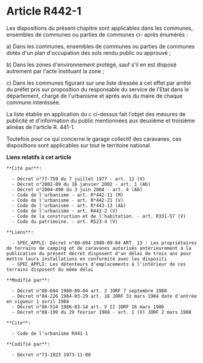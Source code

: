 # Article R442-1

Les dispositions du présent chapitre sont applicables dans les communes, ensembles de communes ou parties de communes ci-
après énumérés :

a) Dans les communes, ensembles de communes ou parties de communes dotés d'un plan d'occupation des sols rendu public ou
approuvé ;

b) Dans les zones d'environnement protégé, sauf s'il en est disposé autrement par l'acte instituant la zone ;

c) Dans les communes figurant sur une liste dressée à cet effet par arrêté du préfet pris sur proposition du responsable du
service de l'Etat dans le département, chargé de l'urbanisme et aprés avis du maire de chaque commune interéssée.

La liste établie en application du c ci-dessus fait l'objet des mesures de publicité et d'information du public mentionnées
aux deuxième et troisième alinéas de l'article R. 441-1.

Toutefois pour ce qui concerne le garage collectif des caravanes, ces dispositions sont applicables sur tout le territoire
national.

**Liens relatifs à cet article**

	**Cité par**:

	  - Décret n°77-759 du 7 juillet 1977 - art. 12 (V)
	  - Décret n°2002-89 du 16 janvier 2002 - art. 1 (Ab)
	  - Décret n°2004-490 du 3 juin 2004 - art. 4 (Ab)
	  - Code de l'urbanisme - art. R*442-11 (M)
	  - Code de l'urbanisme - art. R*442-21 (V)
	  - Code de l'urbanisme - art. R*443-13 (Ab)
	  - Code de l'urbanisme - art. R442-2 (V)
	  - Code de la construction et de l'habitation. - art. R331-57 (V)
	  - Code du patrimoine. - art. R523-4 (V)

	**Liens**:

	  - SPEC_APPLI: Décret n°80-694 1980-09-04 ART. 13 : Les propriétaires de terrains de camping et de caravanes autorisés antérieurement à la publication du présent décret disposent d'un délai de trois ans pour mettre leurs installations en conformité avec les dispositi
	  - SPEC_APPLI: Les détenteurs d'emplacements à l'intérieur de ces terrains disposent du même délai

	**Modifié par**:

	  - Décret n°80-694 1980-09-04 art. 2 JORF 7 septembre 1980
	  - Décret n°84-226 1984-03-29 art. 18 JORF 31 mars 1984 date d'entrée en vigueur 1 avril 1984
	  - Décret n°86-514 1986-03-14 art. V II JORF 16 mars 1986
	  - Décret n°88-199 du 29 février 1988 - art. 1 (V) JORF 2 mars 1988

	**Cite**:

	  - Code de l'urbanisme R441-1

	**Codifié par**:

	  - Décret n°73-1023 1973-11-08
